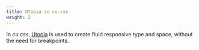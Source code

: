 ```yaml
---
title: Utopia in cu.css
weight: 2
---
```


In *cu.css*, [Utopia](https://utopia.fyi/) is used to create fluid responsive type and space, without the need for breakpoints.
